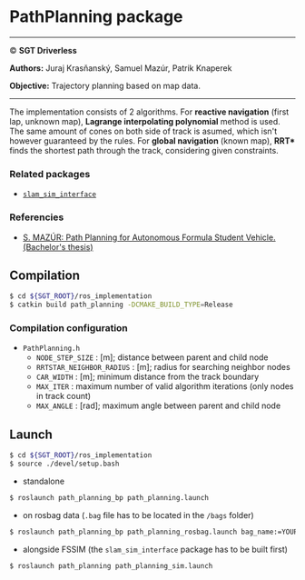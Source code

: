 # **PathPlanning package**

___

© **SGT Driverless**

**Authors:** Juraj Krasňanský, Samuel Mazúr, Patrik Knaperek

**Objective:** Trajectory planning based on map data. 
___

The implementation consists of 2 algorithms. For **reactive navigation** (first lap, unknown map), **Lagrange interpolating polynomial** method is used. The same amount of cones on both side of track is asumed, which isn't however guaranteed by the rules. For **global navigation** (known map), **RRT\*** finds the shortest path through the track, considering given constraints.

### Related packages
* [`slam_sim_interface`](../simulation_interface/slam_sim_interface/README.md)

### Referencies
* [S. MAZÚR: Path Planning for Autonomous Formula Student Vehicle. (Bachelor's thesis)](https://drive.google.com/file/d/17erZrSe4Bqdqr1wfQmzG4VMhgwLZWuhS/view?usp=drive_link)

## Compilation
```sh
$ cd ${SGT_ROOT}/ros_implementation
$ catkin build path_planning -DCMAKE_BUILD_TYPE=Release
```

### Compilation configuration
* `PathPlanning.h`
	* `NODE_STEP_SIZE` : [m]; distance between parent and child node
	* `RRTSTAR_NEIGHBOR_RADIUS` : [m]; radius for searching neighbor nodes
	* `CAR_WIDTH` : [m]; minimum distance from the track boundary
	* `MAX_ITER` : maximum number of valid algorithm iterations (only nodes in track count)
	* `MAX_ANGLE` : [rad]; maximum angle between parent and child node


## Launch
```sh
$ cd ${SGT_ROOT}/ros_implementation
$ source ./devel/setup.bash
```
* standalone
```sh
$ roslaunch path_planning_bp path_planning.launch
```
* on rosbag data (`.bag` file has to be located in the `/bags` folder)
```sh
$ roslaunch path_planning_bp path_planning_rosbag.launch bag_name:=YOUR_BAG_FILE
```
* alongside FSSIM (the `slam_sim_interface` package has to be built first)
```sh
$ roslaunch path_planning path_planning_sim.launch
```
